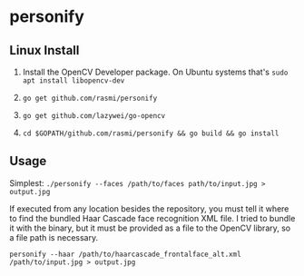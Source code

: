 # personify

## Linux Install

1. Install the OpenCV Developer package. On Ubuntu systems that's `sudo apt install libopencv-dev`

2. `go get github.com/rasmi/personify`

3. `go get github.com/lazywei/go-opencv`

4. `cd $GOPATH/github.com/rasmi/personify && go build && go install`

## Usage


Simplest: `./personify --faces /path/to/faces path/to/input.jpg > output.jpg`

If executed from any location besides the repository, you must tell it where to find the
bundled Haar Cascade face recognition XML file. I tried to bundle it with the binary, but
it must be provided as a file to the OpenCV library, so a file path is necessary.

`personify --haar /path/to/haarcascade_frontalface_alt.xml /path/to/input.jpg > output.jpg`
